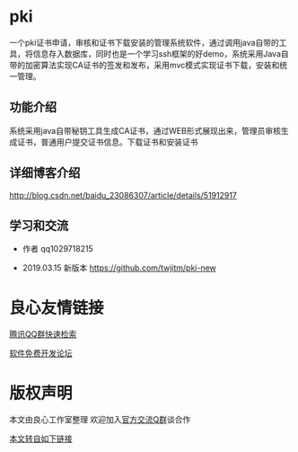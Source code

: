 # pki
一个pki证书申请，审核和证书下载安装的管理系统软件，通过调用java自带的工具，将信息存入数据库，同时也是一个学习ssh框架的好demo，系统采用Java自带的加密算法实现CA证书的签发和发布，采用mvc模式实现证书下载，安装和统一管理。
## 功能介绍
系统采用java自带秘钥工具生成CA证书，通过WEB形式展现出来，管理员审核生成证书，普通用户提交证书信息。下载证书和安装证书
## 详细博客介绍
http://blog.csdn.net/baidu_23086307/article/details/51912917
## 学习和交流
- 作者 qq1029718215

- 2019.03.15
 新版本
 https://github.com/twjitm/pki-new



 # 良心友情链接

[腾讯QQ群快速检索](http://u.720life.cn/s/8cf73f7c)

[软件免费开发论坛](http://u.720life.cn/s/bbb01dc0)

# 版权声明 

本文由良心工作室整理 欢迎加入[官方交流Q群](https://u.720life.cn/s/f2316816)谈合作

[本文转自如下链接](http://u.720life.cn/g/2e71d0f0a5c601172267ba20d3a43c6e1f9e290af611d95c5525c7a775551497a48f3a600244e4e6ac254ed49980d840)